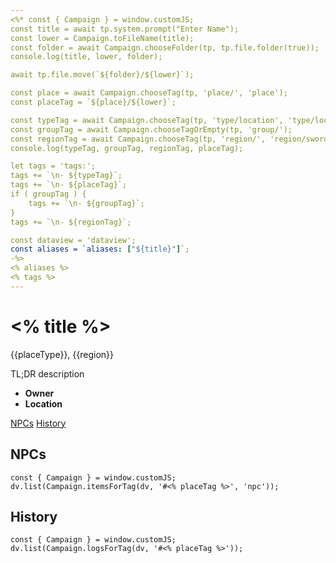 ```yaml
---
<%* const { Campaign } = window.customJS;
const title = await tp.system.prompt("Enter Name");
const lower = Campaign.toFileName(title);
const folder = await Campaign.chooseFolder(tp, tp.file.folder(true));
console.log(title, lower, folder);

await tp.file.move(`${folder}/${lower}`);

const place = await Campaign.chooseTag(tp, 'place/', 'place');
const placeTag = `${place}/${lower}`;

const typeTag = await Campaign.chooseTag(tp, 'type/location', 'type/location/shop');
const groupTag = await Campaign.chooseTagOrEmpty(tp, 'group/');
const regionTag = await Campaign.chooseTag(tp, 'region/', 'region/sword-coast-north');
console.log(typeTag, groupTag, regionTag, placeTag);

let tags = 'tags:';
tags += `\n- ${typeTag}`;
tags += `\n- ${placeTag}`;
if ( groupTag ) {
    tags += `\n- ${groupTag}`;
}
tags += `\n- ${regionTag}`;

const dataview = 'dataview';
const aliases = `aliases: ["${title}"]`;
-%>
<% aliases %>
<% tags %>
---
```

# <% title %>
<span class="subhead">{{placeType}}, {{region}}</span>

TL;DR description

- **Owner**
- **Location**

<span class="nav">[NPCs](#NPCs) [History](#History)</span>

## NPCs

```<% dataview %>js
const { Campaign } = window.customJS;
dv.list(Campaign.itemsForTag(dv, '#<% placeTag %>', 'npc'));
```

## History
```<% dataview %>js
const { Campaign } = window.customJS;
dv.list(Campaign.logsForTag(dv, '#<% placeTag %>'));
```